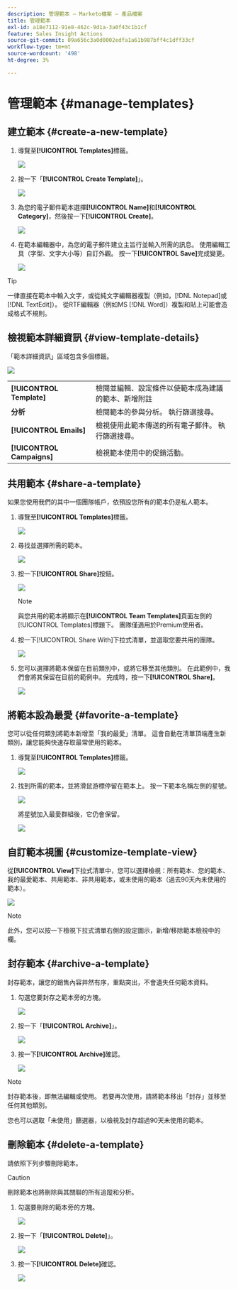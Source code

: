 ```yaml
---
description: 管理範本 — Marketo檔案 — 產品檔案
title: 管理範本
exl-id: a18e7112-91e8-462c-9d1a-3a0f43c1b1cf
feature: Sales Insight Actions
source-git-commit: 09a656c3a0d0002edfa1a61b987bff4c1dff33cf
workflow-type: tm+mt
source-wordcount: '498'
ht-degree: 3%

---
```


# 管理範本 {#manage-templates}

## 建立範本 {#create-a-new-template}

1. 導覽至&#x200B;**[!UICONTROL Templates]**&#x200B;標籤。

   ![](assets/manage-templates-1.png)

1. 按一下「**[!UICONTROL Create Template]**」。

   ![](assets/manage-templates-2.png)

1. 為您的電子郵件範本選擇&#x200B;**[!UICONTROL Name]**&#x200B;和&#x200B;**[!UICONTROL Category]**，然後按一下&#x200B;**[!UICONTROL Create]**。

   ![](assets/manage-templates-3.png)

1. 在範本編輯器中，為您的電子郵件建立主旨行並輸入所需的訊息。 使用編輯工具（字型、文字大小等）自訂外觀。 按一下&#x200B;**[!UICONTROL Save]**&#x200B;完成變更。

   ![](assets/manage-templates-4.png)

>[!TIP]
>
>一律直接在範本中輸入文字，或從純文字編輯器複製（例如，[!DNL Notepad]或[!DNL TextEdit]）。 從RTF編輯器（例如MS [!DNL Word]）複製和貼上可能會造成格式不規則。

## 檢視範本詳細資訊 {#view-template-details}

「範本詳細資訊」區域包含多個標籤。

![](assets/manage-templates-4a.png)

<table>
 <tr>
  <td><strong>[!UICONTROL Template]</strong></td>
  <td>檢閱並編輯、設定條件以使範本成為建議的範本、新增附註</td>
 </tr>
 <tr>
  <td><strong>分析</strong></td>
  <td>檢閱範本的參與分析。 執行篩選搜尋。</td>
 </tr>
 <tr>
  <td><strong>[!UICONTROL Emails]</strong></td>
  <td>檢視使用此範本傳送的所有電子郵件。 執行篩選搜尋。</td>
 </tr>
 <tr>
  <td><strong>[!UICONTROL Campaigns]</strong></td>
  <td>檢視範本使用中的促銷活動。</td>
 </tr>
</table>

## 共用範本 {#share-a-template}

如果您使用我們的其中一個團隊帳戶，依預設您所有的範本仍是私人範本。

1. 導覽至&#x200B;**[!UICONTROL Templates]**&#x200B;標籤。

   ![](assets/manage-templates-5.png)

1. 尋找並選擇所需的範本。

   ![](assets/manage-templates-6.png)

1. 按一下&#x200B;**[!UICONTROL Share]**&#x200B;按鈕。

   ![](assets/manage-templates-7.png)

   >[!NOTE]
   >
   >與您共用的範本將顯示在&#x200B;**[!UICONTROL Team Templates]**&#x200B;頁面左側的[!UICONTROL Templates]標題下。 團隊僅適用於Premium使用者。

1. 按一下[!UICONTROL Share With]下拉式清單，並選取您要共用的團隊。

   ![](assets/manage-templates-8.png)

1. 您可以選擇將範本保留在目前類別中，或將它移至其他類別。 在此範例中，我們會將其保留在目前的範例中。 完成時，按一下&#x200B;**[!UICONTROL Share]**。

   ![](assets/manage-templates-9.png)

## 將範本設為最愛 {#favorite-a-template}

您可以從任何類別將範本新增至「我的最愛」清單。 這會自動在清單頂端產生新類別，讓您能夠快速存取最常使用的範本。

1. 導覽至&#x200B;**[!UICONTROL Templates]**&#x200B;標籤。

   ![](assets/manage-templates-10.png)

1. 找到所需的範本，並將滑鼠游標停留在範本上。 按一下範本名稱左側的星號。

   ![](assets/manage-templates-11.png)

   將星號加入最愛群組後，它仍會保留。

   ![](assets/manage-templates-12.png)

## 自訂範本視圖 {#customize-template-view}

從&#x200B;**[!UICONTROL View]**&#x200B;下拉式清單中，您可以選擇檢視：所有範本、您的範本、我的最愛範本、共用範本、非共用範本，或未使用的範本（過去90天內未使用的範本）。

![](assets/manage-templates-13.png)

>[!NOTE]
>
>此外，您可以按一下檢視下拉式清單右側的設定圖示，新增/移除範本檢視中的欄。

## 封存範本 {#archive-a-template}

封存範本，讓您的銷售內容井然有序，重點突出，不會遺失任何範本資料。

1. 勾選您要封存之範本旁的方塊。

   ![](assets/manage-templates-14.png)

1. 按一下「**[!UICONTROL Archive]**」。

   ![](assets/manage-templates-15.png)

1. 按一下&#x200B;**[!UICONTROL Archive]**&#x200B;確認。

   ![](assets/manage-templates-16.png)

>[!NOTE]
>
>封存範本後，即無法編輯或使用。 若要再次使用，請將範本移出「封存」並移至任何其他類別。

您也可以選取「未使用」篩選器，以檢視及封存超過90天未使用的範本。

## 刪除範本 {#delete-a-template}

請依照下列步驟刪除範本。

>[!CAUTION]
>
>刪除範本也將刪除與其關聯的所有追蹤和分析。

1. 勾選要刪除的範本旁的方塊。

   ![](assets/manage-templates-17.png)

1. 按一下「**[!UICONTROL Delete]**」。

   ![](assets/manage-templates-18.png)

1. 按一下&#x200B;**[!UICONTROL Delete]**&#x200B;確認。

   ![](assets/manage-templates-19.png)
